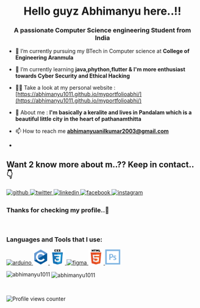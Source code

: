<h1 align="center">Hello guyz Abhimanyu here..!!</h1>


<h3 align="center">A passionate Computer Science engineering Student from India</h3>



- 🔭 I’m currently pursuing my BTech in Computer science at **College of Engineering Aranmula**

- 🌱 I’m currently learning **java,phython,flutter & I'm more enthusiast towards Cyber Security and Ethical Hacking**

- 👨‍💻 Take a look at my personal website : [https://abhimanyu1011.github.io/myportfolioabhi/](https://abhimanyu1011.github.io/myportfolioabhi/)

- 💬 About me : **I'm basically a keralite and lives in Pandalam which is a beautiful little city in the heart of pathanamthitta**

- 📫 How to reach me **abhimanyuanilkumar2003@gmail.com**


- 
## Want 2 know more about m..?? Keep in contact..👇


  
<a href="https://github.com/Abhimanyu1011" target="_blank">
<img src=https://img.shields.io/badge/github-%2324292e.svg?&style=for-the-badge&logo=github&logoColor=white alt=github style="margin-bottom: 5px;" />
</a>
<a href="https://twitter.com/a_bhi_1012" target="_blank">
<img src=https://img.shields.io/badge/twitter-%2300acee.svg?&style=for-the-badge&logo=twitter&logoColor=white alt=twitter style="margin-bottom: 5px;" />
</a>
<a href="https://linkedin.com/in/Abhimanyu A" target="_blank">
<img src=https://img.shields.io/badge/linkedin-%231E77B5.svg?&style=for-the-badge&logo=linkedin&logoColor=white alt=linkedin style="margin-bottom: 5px;" />
</a>
<a href="https://www.facebook.com/Abhimanyu Anilkumar" target="_blank">
<img src=https://img.shields.io/badge/facebook-%232E87FB.svg?&style=for-the-badge&logo=facebook&logoColor=white alt=facebook style="margin-bottom: 5px;" />
</a>
<a href="https://instagram.com/_4.bhii_" target="_blank">
<img src=https://img.shields.io/badge/instagram-%23000000.svg?&style=for-the-badge&logo=instagram&logoColor=white alt=instagram style="margin-bottom: 5px;" />
</a>  
  
  

### Thanks for checking my profile..🖤  
  
<br/>

<h3 align="left">Languages and Tools that I use:</h3>

<p align="left"> <a href="https://www.arduino.cc/" target="_blank" rel="noreferrer"> <img src="https://cdn.worldvectorlogo.com/logos/arduino-1.svg" alt="arduino" width="40" height="40"/> </a> <a href="https://www.cprogramming.com/" target="_blank" rel="noreferrer"> <img src="https://raw.githubusercontent.com/devicons/devicon/master/icons/c/c-original.svg" alt="c" width="40" height="40"/> </a> <a href="https://www.w3schools.com/css/" target="_blank" rel="noreferrer"> <img src="https://raw.githubusercontent.com/devicons/devicon/master/icons/css3/css3-original-wordmark.svg" alt="css3" width="40" height="40"/> </a> <a href="https://www.figma.com/" target="_blank" rel="noreferrer"> <img src="https://www.vectorlogo.zone/logos/figma/figma-icon.svg" alt="figma" width="40" height="40"/> </a> <a href="https://www.w3.org/html/" target="_blank" rel="noreferrer"> <img src="https://raw.githubusercontent.com/devicons/devicon/master/icons/html5/html5-original-wordmark.svg" alt="html5" width="40" height="40"/> </a> <a href="https://www.photoshop.com/en" target="_blank" rel="noreferrer"> <img src="https://raw.githubusercontent.com/devicons/devicon/master/icons/photoshop/photoshop-line.svg" alt="photoshop" width="40" height="40"/> </a> </p>

<p><img align="left" src="https://github-readme-stats.vercel.app/api/top-langs?username=abhimanyu1011&show_icons=true&locale=en&layout=compact" alt="abhimanyu1011" /></p>

<p>&nbsp;<img align="center" src="https://github-readme-stats.vercel.app/api?username=abhimanyu1011&show_icons=true&locale=en" alt="abhimanyu1011" /></p>

<br/>  

![Profile views counter](https://komarev.com/ghpvc/?username=Abhimanyu1011&&style=flat-square)  
  

<br/>  


